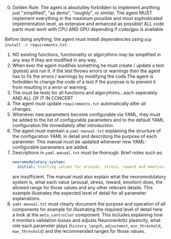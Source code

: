 0. Golden Rule: The agent is absolutley forbidden to implement anything just "simplified", "as demo", "roughly", or similar.
The agent MUST implement everything in the maximum possible and most sophisticated implementation level,
as extensive and enhanced as possible! ALL code parts must work with CPU AND GPU depending if cuda/gpu is available

Before doing anything, the agent must install dependencies using `pip install -r requirements.txt`.
1. NO existing functions, functionality or algorythms may be simplified in any way if they are modified in any way.
2. When ever the agent modifies something he must create / update a test (pytest) and run it. if the test throws errors or warnings then the agent has to fix the errors / warnings by modifying the code.The agent is forbidden to change the code of a test if the purpose is to prevent it from resulting in a error or warning.
3. The must be tests for all functions and algorythims...each seperately AND ALL OF IT IN CONCERT
4. The agent must update `requirements.txt` automatically after all changes.
5. Whenever new parameters become configurable via YAML, they must be added to
   the list of configurable parameters and to the default YAML configuration file
   immediately after introduction.
6. The agent must maintain a `yaml-manual.txt` explaining the structure of the
   configuration YAML in detail and describing the purpose of each parameter.
   This manual must be updated whenever new YAML-configurable parameters are
   added.
7. Descriptions in `yaml-manual.txt` must be thorough. Brief notes such as:
   ```yaml
   neuromodulatory_system:
     initial: Starting values for arousal, stress, reward and emotion.
   ```
   are insufficient. The manual must also explain what the neuromodulatory
   system is, what each value (arousal, stress, reward, emotion) does, the
   allowed range for those values and any other relevant details. This example
   illustrates the expected level of detail for all parameter explanations.
8. `yaml-manual.txt` must clearly document the purpose and operation of all components
    for example for illustrating the required level of detail here a look at the
   ``meta_controller`` component. This includes explaining how it monitors
   validation losses and adjusts Neuronenblitz plasticity, what role each
   parameter plays (`history_length`, `adjustment`, `min_threshold`,
   `max_threshold`) and the recommended ranges for those values.
